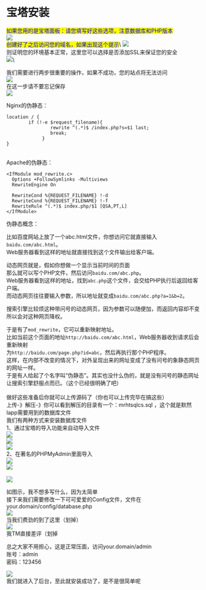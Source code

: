 # 宝塔安装

<mark style="color:blue;">如果您用的是宝塔面板：请您填写好这些选项，注意数据库和PHP版本</mark>\
![](../../.gitbook/assets/image.png)\
<mark style="color:blue;">创建好了之后访问您的域名，如果出现这个提示</mark>\ <mark style="color:blue;"></mark>![](<../../.gitbook/assets/image (1) (1).png>)\
则证明您的环境基本正常，这里您可以选择是否添加SSL来保证您的安全\
![](<../../.gitbook/assets/image (9).png>)\


我们需要进行两步很重要的操作，如果不成功，您的站点将无法访问\
![](<../../.gitbook/assets/image (10).png>)\
在这一步请不要忘记保存\
![](<../../.gitbook/assets/image (1).png>)

Nginx的伪静态：

```nginx
location / { 
        if (!-e $request_filename){
                rewrite ^(.*)$ /index.php?s=$1 last;
                break; 
             }
}
```

\
Apache的伪静态：

```apacheconf
<IfModule mod_rewrite.c>
  Options +FollowSymlinks -Multiviews
  RewriteEngine On
 
  RewriteCond %{REQUEST_FILENAME} !-d
  RewriteCond %{REQUEST_FILENAME} !-f
  RewriteRule ^(.*)$ index.php/$1 [QSA,PT,L]
</IfModule>
```

伪静态概念：

比如百度网站上放了一个abc.html文件，你想访问它就直接输入`baidu.com/abc.html`。\
Web服务器看到这样的地址就直接找到这个文件输出给客户端。

动态网页就是，假如你想做一个显示当前时间的页面\
那么就可以写个PHP文件，然后访问`baidu.com/abc.php`。\
Web服务器看到这样的地址，找到`abc.php`这个文件，会交给PHP执行后返回给客户端。\
而动态网页往往要输入参数，所以地址就变成`baidu.com/abc.php?a=1&b=2`。

搜索引擎比较烦这种带问号的动态网页，因为参数可以随便加，而返回内容却不变所以会对这种网页降权。

于是有了`mod_rewrite`，它可以重新映射地址。\
比如当前这个页面的地址`http://baidu.com/abc.html`，Web服务器收到请求后会重新映射\
为`http://baidu.com/page.php?id=abc`，然后再执行那个PHP程序。\
这样，在内部不改变的情况下，对外呈现出来的网址变成了没有问号的象静态网页的网址一样。\
于是有人给起了个名字叫“伪静态”。其实也没什么伪的，就是没有问号的静态网址\
让搜索引擎舒服点而已。（这个已经很明确了吧）\
\
做好这些准备后你就可以上传源码了（你也可以上传完毕在搞这些）\
上传-》解压-》你可以看到解压的目录有一个：mrhtsqlcs.sql  ，这个就是默然Iapp需要用到的数据库文件\
我们有两种方式来安装数据库文件\
1、通过宝塔的导入功能来自动导入文件\
![](<../../.gitbook/assets/image (6).png>)\
![](<../../.gitbook/assets/image (12).png>)\
![](<../../.gitbook/assets/image (7).png>)\
2、在著名的PHPMyAdmin里面导入\
![](<../../.gitbook/assets/image (11).png>)\
![](<../../.gitbook/assets/image (13).png>)\
\
![](<../../.gitbook/assets/image (2).png>)

如图示，我不想多写什么，因为太简单\
接下来我们需要修改一下可可爱爱的Config文件，文件在\
your.domain/config/database.php\
![](<../../.gitbook/assets/image (3).png>)\
当我们费劲的到了这里（划掉）\
![](<../../.gitbook/assets/image (5).png>)\
我TM直接差评（划掉

总之大家不用担心，这是正常压面，访问your.domain/admin\
账号：admin\
密码：123456

![](<../../.gitbook/assets/image (8).png>)\
我们就进入了后台，至此就安装成功了，是不是很简单呢
